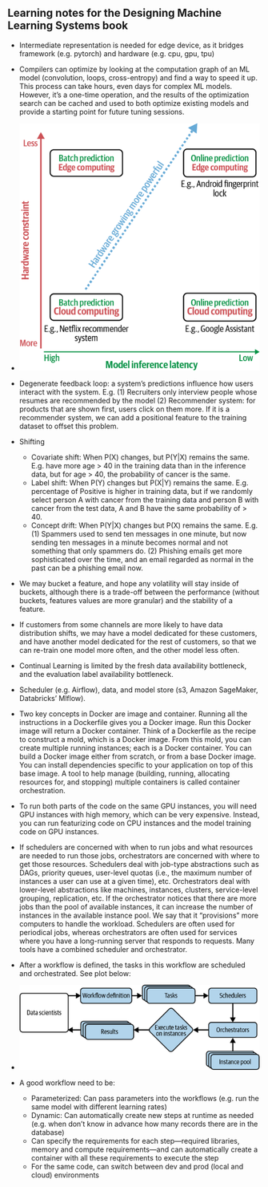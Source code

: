 ## Learning notes for the Designing Machine Learning Systems book

- Intermediate representation is needed for edge device, as it bridges framework (e.g. pytorch) and hardware (e.g. cpu, gpu, tpu)

- Compilers can optimize by looking at the computation graph of an ML model (convolution, loops, cross-entropy) and find a way to speed it up.  This process can take hours, even days for complex ML models. However, it’s a one-time operation, and the results of the optimization search can be cached and used to both optimize existing models and provide a starting point for future tuning sessions. 

- <img src="image/batch_vs_edge.png" width="700"/>

- Degenerate feedback loop: a system’s predictions influence how users interact with the system. E.g. (1) Recruiters only interview people whose resumes are recommended by the model (2) Recommender system: for products that are shown first, users click on them more. 
If it is a recommender system, we can add a positional feature to the training dataset to offset this problem.

- Shifting
    - Covariate shift: When P(X) changes, but P(Y|X) remains the same. E.g. have more age > 40 in the training data than in the inference data, but for age > 40, the probability of cancer is the same.
    - Label shift: When P(Y) changes but P(X|Y) remains the same. E.g. percentage of Positive is higher in training data, but if we randomly select person A with cancer from the training data and person B with cancer from the test data, A and B have the same probability of > 40.
    - Concept drift: When P(Y|X) changes but P(X) remains the same. E.g. (1) Spammers used to send ten messages in one minute, but now sending ten messages in a minute becomes normal and not something that only spammers do. (2) Phishing emails get more sophisticated over the time, and an email regarded as normal in the past can be a phishing email now.

- We may bucket a feature, and hope any volatility will stay inside of buckets, although there is a trade-off between the performance (without buckets, features values are more granular) and the stability of a feature.

- If customers from some channels are more likely to have data distribution shifts, we may have a model dedicated for these customers, and have another model dedicated for the rest of customers, so that we can re-train one model more often, and the other model less often.

- Continual Learning is limited by the fresh data availability bottleneck, and the evaluation label availability bottleneck.

- Scheduler (e.g. Airflow), data, and model store (s3, Amazon SageMaker, Databricks’ Mlflow).

- Two key concepts in Docker are image and container. Running all the instructions in a Dockerfile gives you a Docker image. Run this Docker image will return a Docker container. Think of a Dockerfile as the recipe to construct a mold, which is a Docker image. From this mold, you can create multiple running instances; each is a Docker container. You can build a Docker image either from scratch, or from a base Docker image. You can install dependencies specific to your application on top of this base image. A tool to help manage (building, running, allocating resources for, and stopping) multiple containers is called container orchestration.

- To run both parts of the code on the same GPU instances, you will need GPU instances with high memory, which can be very expensive. Instead, you can run featurizing code on CPU instances and the model training code on GPU instances.

- If schedulers are concerned with when to run jobs and what resources are needed to run those jobs, orchestrators are concerned with where to get those resources. Schedulers deal with job-type abstractions such as DAGs, priority queues, user-level quotas (i.e., the maximum number of instances a user can use at a given time), etc. Orchestrators deal with lower-level abstractions like machines, instances, clusters, service-level grouping, replication, etc. If the orchestrator notices that there are more jobs than the pool of available instances, it can increase the number of instances in the available instance pool. We say that it “provisions” more computers to handle the workload. Schedulers are often used for periodical jobs, whereas orchestrators are often used for services where you have a long-running server that responds to requests. Many tools have a combined scheduler and orchestrator.

- After a workflow is defined, the tasks in this workflow are scheduled and orchestrated. See plot below:

- <img src="image/inference_workflow.png" width="700"/>

- A good workflow need to be:
    - Parameterized: Can pass parameters into the workflows (e.g. run the same model with different learning rates)
    - Dynamic: Can automatically create new steps at runtime as needed (e.g. when don’t know in advance how many records there are in the database)
    - Can specify the requirements for each step—required libraries, memory and compute requirements—and can automatically create a container with all these requirements to execute the step
    - For the same code, can switch between dev and prod (local and cloud) environments
